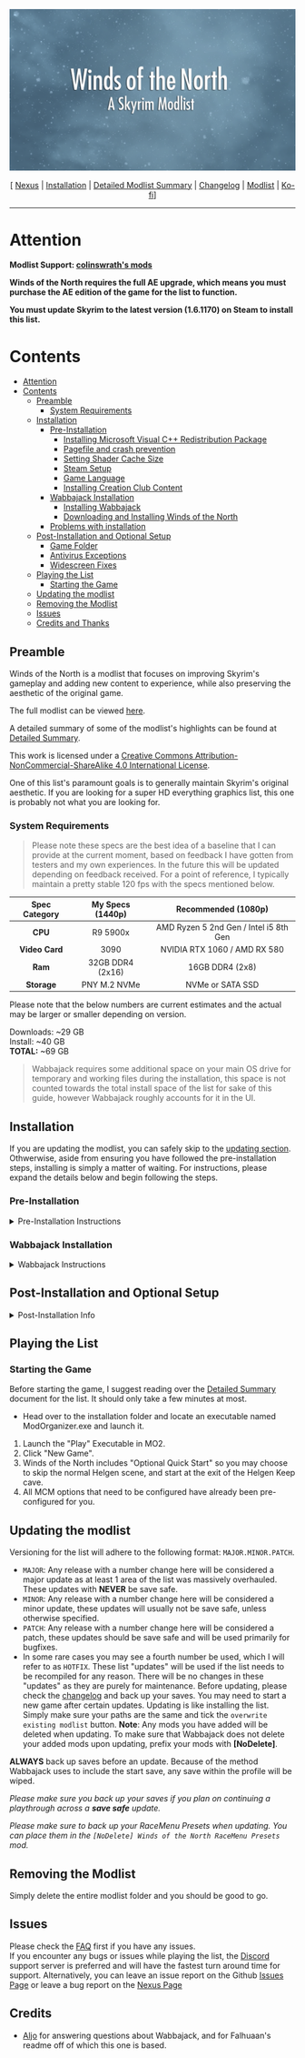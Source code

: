 ![](https://raw.githubusercontent.com/colinswrath/WindsOfTheNorth/main/images/WindsofTheNorthLogo2k.png)

<p align="center">
  [ <a href="https://www.nexusmods.com/skyrimspecialedition/mods/112972">Nexus</a> |
  <a href="https://github.com/colinswrath/WindsOfTheNorth/blob/main/README.md">Installation</a> |
  <a href="https://github.com/colinswrath/WindsOfTheNorth/blob/main/SUMMARY.md">Detailed Modlist Summary</a> |
  <a href="https://github.com/colinswrath/WindsOfTheNorth/blob/main/CHANGELOG.md">Changelog</a> |
  <a href="https://loadorderlibrary.com/lists/winds-of-the-north">Modlist</a> |
  <a href="https://ko-fi.com/colinswrath">Ko-fi</a>] 
</p>

---

# Attention

**Modlist Support: [colinswrath's mods](https://discord.gg/rpctSqRT)**

**Winds of the North requires the full AE upgrade, which means you must purchase the AE edition of the game for the list to function.**

**You must update Skyrim to the latest version (1.6.1170) on Steam to install this list.**

# Contents
- [Attention](#attention)
- [Contents](#contents)
  - [Preamble](#Preamble)
    - [System Requirements](#system-requirements)
  - [Installation](#installation)
    - [Pre-Installation](#pre-installation)
      - [Installing Microsoft Visual C++ Redistribution Package](#installing-microsoft-visual-c-redistribution-package)
      - [Pagefile and crash prevention](#pagefile-and-crash-prevention)
      - [Setting Shader Cache Size](#setting-shader-cache-size)
      - [Steam Setup](#steam-setup)
      - [Game Language](#game-language)
      - [Installing Creation Club Content](#installing-creation-club-content)
    - [Wabbajack Installation](#wabbajack-installation)
      - [Installing Wabbajack](#installing-wabbajack)
      - [Downloading and Installing Winds of the North](#downloading-and-installing-Winds-of-the-North)
    - [Problems with installation](#problems-with-installation)
  - [Post-Installation and Optional Setup](#post-installation-and-optional-setup)
    - [Game Folder](#game-folder)
    - [Antivirus Exceptions](#antivirus-exceptions)
    - [Widescreen Fixes](#widescreen-fixes)
  - [Playing the List](#playing-the-list)
    - [Starting the Game](#starting-the-game)
  - [Updating the modlist](#updating-the-modlist)
  - [Removing the Modlist](#removing-the-modlist)
  - [Issues](#issues)
  - [Credits and Thanks](#credits-and-thanks)

## Preamble

Winds of the North is a modlist that focuses on improving Skyrim's gameplay and adding new content to experience, while also preserving the aesthetic of the original game.

The full modlist can be viewed [here](https://loadorderlibrary.com/lists/winds-of-the-north).

A detailed summary of some of the modlist's highlights can be found at [Detailed Summary](https://github.com/colinswrath/WindsOfTheNorth/blob/main/SUMMARY.md).

This work is licensed under a [Creative Commons Attribution-NonCommercial-ShareAlike 4.0 International License](https://creativecommons.org/licenses/by-nc-sa/4.0/).

One of this list's paramount goals is to generally maintain Skyrim's original aesthetic. If you are looking for a super HD everything graphics list, this one is probably not what you are looking for.

### System Requirements

>  Please note these specs are the best idea of a baseline that I can provide at the current moment, based on feedback I have gotten from testers and my own experiences. In the future this will be updated depending on feedback received. For a point of reference, I typically maintain a pretty stable 120 fps with the specs mentioned below.


| Spec Category | My Specs (1440p) | Recommended (1080p) |
|     :---:    |     :---:     |     :---:     
| **CPU**   | R9 5900x |  AMD Ryzen 5 2nd Gen / Intel i5 8th Gen |
| **Video Card**    | 3090 | NVIDIA RTX 1060 / AMD RX 580 |
| **Ram**    | 32GB DDR4 (2x16) | 16GB DDR4 (2x8) |
| **Storage**    | PNY M.2 NVMe | NVMe or SATA SSD |

Please note that the below numbers are current estimates and the actual may be larger or smaller depending on version.

Downloads: ~29 GB  
Install: ~40 GB  
**TOTAL:** ~69 GB  

 > Wabbajack requires some additional space on your main OS drive for temporary and working files during the installation, this space is not counted towards the total install space of the list for sake of this guide, however Wabbajack roughly accounts for it in the UI.

## Installation

If you are updating the modlist, you can safely skip to the [updating section](#updating-the-modlist). Othwerwise, aside from ensuring you have followed the pre-installation steps, installing is simply a matter of waiting. 
For instructions, please expand the details below and begin following the steps.

### Pre-Installation

<Details>
<summary>Pre-Installation Instructions</summary>

These steps are only required for installing the Modlist for the first time. Additionally, many of these steps may be covered in other modlist installs, for new users I suggest reading through here regardless.

#### Installing Microsoft Visual C++ Redistribution Package

 1. Install [Visual C++ x64](https://aka.ms/vs/16/release/vc_redist.x64.exe).
 2. Change Skyrim so it does not [automatically update](https://help.steampowered.com/en/faqs/view/71AB-698D-57EB-178C#disable).
 3. Right click on Skyrim SE and click on properties, untick the "Enable Steam Overlay while in-game."
 4. You also need to start the games to the main menu in order to download all the creations. **DO NOT SKIP THIS STEP, IF YOU DO SO WABBAJACK WILL FAIL**

#### Pagefile and crash prevention

Larger Skyrim modlists require a significant amount of memory, running out of memory **will** result in crashes and other potential issues. Due to Winds of the North's size and number of files required to be handled for the list, this step is **NOT** optional, I do not care how much RAM or VRAM you have, please do this step.

 To set up your pagefile:
 1. Press **Win Key + R**
 2. Type *sysdm.cpl ,3* and hit **ENTER**
 3. Navigate to *Performance* and click the box "Settings..."
 4. Click the *Advanced* tab at the top
 5. Under *Virtual Memory* click the box "Change..."
 6. Uncheck *Automatically manage* if it is checked
 7. Select your disk drive, ideally your fastest solid state drive
 8. Click the **Custom size:** button
 9. In the box next to **Initial Size (MB)** type `40960`
 10. In the box next to **Maximum Size (MB)** type `40960`
 11. Click the *Set* button
 12. Click *OK*
 13. Click *Apply*
 14. Click *OK*
 15. Restart your computer in order for your new pagefile to take effect.

#### Setting Shader Cache Size
 Additionally, if you have an NVIDIA GeForce Graphics Card, please do the following: 

 1. Right-click on your desktop and select **NVIDIA Control Panel**
 2. Navigate and click on **Manage 3D settings**. It is the 2nd one to the top.
 3. Scroll down in Global Settings until you see **Shader Cache Size**
 4. Double Click **Driver Default** to the right of Shader Cache Size and select **10 GB**
 5. Click **Apply** in the bottom right hand corner. 
 6. You may exit out of the application.
![](https://raw.githubusercontent.com/iAmMe27/Tahrovin/main/img/ShaderCache.png)

#### Steam Setup

 If you have your Steam Library in Program Files, read [this](https://github.com/LostDragonist/steam-library-setup-tool/wiki/Usage-Guide) and move it elsewhere. Locations such as Desktop, Documents, Downloads, OneDrive, etc. will cause issues with installing and playing the list.

#### Game Language

The English Steam version of Skyrim is the only supported version. I understand that this may be frustrating for non-English speaking users or users with the GOG/Bethesda.net versions, but due to the core file differences between the different versions, I am only able to support one game version.

 1. Right click on your Skyrim in Steam
 2. Click *Properties*
 3. Click *Language*
 4. Set the Language to English.

#### Installing Creation Club Content

 If you have never installed the Creation Club Content before, please do the following:
 1. Purchase the *Skyrim Anniversary Edition* Upgrade from Steam if you have not already. If you do not do this, you can not install or play the list. 
   > **There is no work around for this and pirating this content will not work. If you pirate the content and come asking for assistance, you will be banned.**
 2. Once you have the Anniversary Edition bought, do the following steps below.
 3. In your Steam Library, right-click on the menu entry for Skyrim, select `Properties` and then select `Local Files`. Click `Verify Integrity of Game Files` and wait.
 4. Once this is completed, launch the game once from Steam. You may receive a prompt that your settings were detected or not detected, this does not matter, nor do any options you select here. Simply open the launcher and launch the game.
 5. Once the intro logo finishes displaying and the Skyrim logo appears, you should receive a prompt to "Download All Content?" Accept this option.
 6. If you did not receive a prompt to download, select the Creation Club option from the menu, and you should find a "Download All" prompt in there somewhere. If this message does not appear, you have not purchased the $20 Upgrade. Begin again from step 1.
 7. Wait for the download process to complete. Do **NOT** ALT-TAB during this process as it will cause the process to fail and you will have to start over again.
 8. Proceed with the rest of the installation.

</Details>

### Wabbajack Installation

<Details>
<summary>Wabbajack Instructions</summary>

#### Installing Wabbajack

Once you have completed pre-installation, download the [latest version of Wabbajack](https://github.com/wabbajack-tools/wabbajack/releases) on this github and place it in a folder such as `C:\Wabbajack`. **DO NOT place it in Program Files, User folders (such as Desktop, Documents, Downloads, OneDrive, etc.), or in your Skyrim's Steam folder**. I recommend placing it on an SSD as it will work quicker on there.

The list requires Wabbajack version **3.5.0.1 or later**, installing on older versions of Wabbajack will prevent the installation from being completed.

#### Downloading and Installing Winds of the North

Downloading and installing Winds of the North can take a while depending on your internet connection and computer. To install Winds of the North, complete the following steps.

1. Open Wabbajack and click `Browse Modlists`
2. Press the download button on Winds of the North and wait for it to download.
3. Set the installation folder to be somewhere like C:\Games\Winds of the North. **DO NOT place it in Program Files, User folders (such as Desktop, Documents, Downloads, etc.), or in your Skyrim's Steam folder**
> The download location does not need to be on a SSD, but it makes installing faster.
4. Press the play button to begin.
5. Turn on your favorite show or a nice long video essay Wabbajack does its thing. Alternatively read through this readme again.
6. If the installation is successful, then rejoice and move onto [post installation](#post-installation-and-optional-setup). If the installation is unsuccessful, follow what is below or join the [discord server](https://discord.gg/rpctSqRT) for support.

### Problems with installation

It is possible that you may encounter an error with Wabbajack when installing. Some common issues are listed below.

- Could not download **X**:
	- Big files can fail to download due to connection issues. You can either run wabbajack again or download the file manually. If you decide to manually download it, make sure to place it in the same place as the other downloads.

- **X** is not a whitelisted download:

	 - This may happen when I update the modlist. Please check if there is a new update or wait until you see a release ping.

- Wabbajack could not find my game folder:

	- Either buy the game or go back to the [Pre-Installation](#pre-installation) step.

- Antivirus reports a virus:
	- Windows 10/11 may automatically quarantine a key file which is needed for Mod Organizer. You can fix this by [adding an exclusion for Mod Organizer in windows defender](https://www.thewindowsclub.com/exclude-a-folder-from-windows-security-scan).

- Unable to download `Data_ccXXXXX - *.bsa` or `*.esp`:
	- This error means that there is an issue where Wabbajack is unable to hash your Creation Club Content. If you have followed the steps outlined under [Pre-Installation](#installing-creation-club-content), are not on a pirated copy of the game, and have verified your steam files, then it is very likely that Wabbajack or Bethesda has messed up the hashing for these files. If this is the case, please wait for it to be resolved before continuing to download the list.

- Unable to download `Skyrim_Default.ini`:
 - This error means you failed to follow the readme. Go back to the [game language](#game-language) section and set your game language to English.

</Details>

## Post-Installation and Optional Setup

<Details>
<summary>Post-Installation Info</summary>

### Game Folder

Winds of the North uses a Wabbajack feature called Stock Game to keep your Skyrim installation clean. All the files that you need to run the list are in a folder called `Stock Game`. You don’t need to copy anything at all.

### Antivirus Exceptions

Generally speaking, using Windows Defender is advised as it is a solid antivirus software that will have minimal interference with the game. Antivirus programs can be notorious for false flagging MO2's VFS as problematic, causing crashes or other problems. Antivirus programs like BitDefender, Norton, and Webroot are especially aggressive, and you will very likely need to fully remove them from your PC in order to actually launch the game through MO2.

If you use Windows Defender, it is advised that you set up an Exception for the modlist. To do this follow these steps.
 1. Press the Windows Key.
 2. Type "Windows Defender" in the search bar and select "Windows Security".
 3. Click on "Virus & threat protection" in the left pane.
 4. Click the "Manage settings" option under "Virus & threat protection settings".
 5. Scroll down to "Exclusions" and click "Add or remove exclusions".
 6. Windows Defender will prompt you with a run as administrator screen, just hit yes.
 7. Click the "Add an exclusion" button at the top and choose "Folder".
 8. Navigate to your Install folder for the list and click "Select Folder".
 9. **(OPTIONAL)** You can repeat these steps for the other executables:
    - ModOrganizer.exe (`[Path to Modlist]\ModOrganizer.exe`)
    - Nemesis Unlimited Behavior Engine.exe (`[Path to Modlist]\mods\Project New Reign - Nemesis Unlimited Behavior Engine\Nemesis_Engine\Nemesis Unlimited Behavior Engine.exe`)

### Widescreen Fixes

Winds of the North offers some mods to provide Ultrawide and Widescreen Support. Under the **Optional Widescreen** Separator in MO2 you will find some mods that you will want to activate if you are playing on Ultrawide or Widescreen resolutions (21:9 or 32:9).

</Details>

## Playing the List

### Starting the Game
 
 Before starting the game, I suggest reading over the [Detailed Summary](https://github.com/colinswrath/WindsOfTheNorth/blob/main/SUMMARY.md) document for the list. It should only take a few minutes at most.
 - Head over to the installation folder and locate an executable named ModOrganizer.exe and launch it.

 1. Launch the "Play" Executable in MO2.
 2. Click "New Game".
 3. Winds of the North includes "Optional Quick Start" so you may choose to skip the normal Helgen scene, and start at the exit of the Helgen Keep cave.
 4. All MCM options that need to be configured have already been pre-configured for you.


## Updating the modlist

Versioning for the list will adhere to the following format: `MAJOR.MINOR.PATCH`.
 - `MAJOR`: Any release with a number change here will be considered a major update as at least 1 area of the list was massively overhauled. These updates with **NEVER** be save safe.
 - `MINOR`: Any release with a number change here will be considered a minor update, these updates will usually not be save safe, unless otherwise specified.
 - `PATCH`: Any release with a number change here will be considered a patch, these updates should be save safe and will be used primarily for bugfixes.
 - In some rare cases you may see a fourth number be used, which I will refer to as `HOTFIX`. These list "updates" will be used if the list needs to be recompiled for any reason. There will be no changes in these "updates" as they are purely for maintenance.
Before updating, please check the [changelog](https://github.com/colinswrath/WindsOfTheNorth/blob/main/CHANGELOG.md) and back up your saves. You may need to start a new game after certain updates.
Updating is like installing the list. Simply make sure your paths are the same and tick the `overwrite existing modlist` button. **Note**: Any mods you have added will be deleted when updating. To make sure that Wabbajack does not delete your added mods upon updating, prefix your mods with **[NoDelete]**.

**ALWAYS** back up saves before an update. Because of the method Wabbajack uses to include the start save, any save within the profile will be wiped. 

*Please make sure you back up your saves if you plan on continuing a playthrough across a **save safe** update.*

*Please make sure to back up your RaceMenu Presets when updating. You can place them in the `[NoDelete] Winds of the North RaceMenu Presets` mod.*

## Removing the Modlist
Simply delete the entire modlist folder and you should be good to go.

## Issues

Please check the [FAQ](https://github.com/colinswrath/WindsOfTheNorth/blob/main/FAQ.md) first if you have any issues.   
 If you encounter any bugs or issues while playing the list, the [Discord](https://discord.gg/rpctSqRT) support server is preferred and will have the fastest turn around time for support.  Alternatively, you can leave an issue report on the Github [Issues Page](https://github.com/colinswrath/WindsOfTheNorth/issues) or leave a bug report on the [Nexus Page](https://www.nexusmods.com/skyrimspecialedition/mods/112972?tab=bugs)


## Credits

- [Aljo](https://www.nexusmods.com/skyrimspecialedition/users/68019769) for answering questions about Wabbajack, and for Falhuaan's readme off of which this one is based.